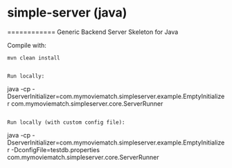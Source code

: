 # simple-server (java)
============
Generic Backend Server Skeleton for Java

Compile with:

```
mvn clean install
```

```

Run locally:

```
java -cp <classpath> -DserverInitializer=com.mymoviematch.simpleserver.example.EmptyInitializer com.mymoviematch.simpleserver.core.ServerRunner
```

Run locally (with custom config file):

```
java -cp <classpath> -DserverInitializer=com.mymoviematch.simpleserver.example.EmptyInitializer -DconfigFile=testdb.properties com.mymoviematch.simpleserver.core.ServerRunner
```
